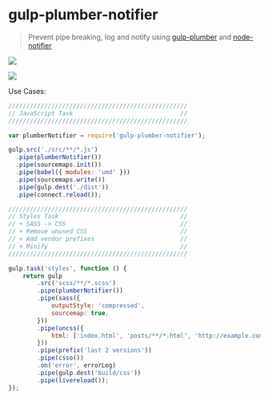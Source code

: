 # gulp-plumber-notifier

> Prevent pipe breaking, log and notify using [gulp-plumber] and [node-notifier]

[gulp-plumber]: https://github.com/floatdrop/gulp-plumber

[node-notifier]: https://github.com/mikaelbr/node-notifier

![](https://raw.githubusercontent.com/Pleasurazy/gulp-plumber-notifier/master/img2.jpg)

![](https://raw.githubusercontent.com/Pleasurazy/gulp-plumber-notifier/master/img1.jpg)

Use Cases:

```js
//////////////////////////////////////////////////
// JavaScript Task                              //
//////////////////////////////////////////////////

var plumberNotifier = require('gulp-plumber-notifier');

gulp.src('./src/**/*.js')
  .pipe(plumberNotifier())
  .pipe(sourcemaps.init())
  .pipe(babel({ modules: 'umd' }))
  .pipe(sourcemaps.write())
  .pipe(gulp.dest('./dist'))
  .pipe(connect.reload());
```

```js
//////////////////////////////////////////////////
// Styles Task                                  //
// + SASS -> CSS                                //
// + Remove unused CSS                          //
// + Add vendor prefixes                        //
// + Minify                                     //
//////////////////////////////////////////////////

gulp.task('styles', function () {
    return gulp
        .src('scss/**/*.scss')
        .pipe(plumberNotifier())
        .pipe(sass({
            outputStyle: 'compressed',
            sourcemap: true,
        }))
        .pipe(uncss({
            html: ['index.html', 'posts/**/*.html', 'http://example.com']
        }))
        .pipe(prefix('last 2 versions'))
        .pipe(csso())
        .on('error', errorLog)
        .pipe(gulp.dest('build/css'))
        .pipe(livereload());
});
```
